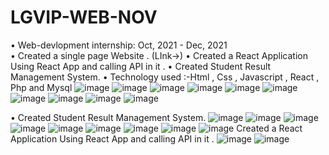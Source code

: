 # LGVIP-WEB-NOV
•	Web-devlopment internship: Oct, 2021 - Dec, 2021  
•	Created a single page Website . (LInk->) 
•	Created a React Application Using React App and calling API in it . 
•	Created Student Result Management System. 
•	Technology used :-Html , Css  , Javascript , React , Php and Mysql 
![image](https://user-images.githubusercontent.com/76790667/153616894-06745400-c49b-44ee-803a-0b0e36ec696c.png)
![image](https://user-images.githubusercontent.com/76790667/153616961-19ee4797-4f47-429e-bc83-559faf6d32db.png)
![image](https://user-images.githubusercontent.com/76790667/153616983-7c07fa44-ba4c-4974-9763-6ba2a9f05d50.png)
![image](https://user-images.githubusercontent.com/76790667/153617115-d28ab14b-1f23-49a6-b07b-442230f98c04.png)
![image](https://user-images.githubusercontent.com/76790667/153617191-bcf845c5-b78a-4e22-a70c-43ae889a9f3a.png)
![image](https://user-images.githubusercontent.com/76790667/153617234-c607f148-e557-4b3b-b7dd-3dd873cdad89.png)
![image](https://user-images.githubusercontent.com/76790667/153617259-176392a1-2cac-410e-80ad-4836b6899122.png)
![image](https://user-images.githubusercontent.com/76790667/153617289-f9b9621a-7c1b-45e8-975f-8f60c633fd56.png)
![image](https://user-images.githubusercontent.com/76790667/153617316-1ccd3c19-e2b2-49c5-af78-6fe48b3cac9a.png)
![image](https://user-images.githubusercontent.com/76790667/153617373-099234b3-fec2-4fe1-bd2c-395d67b79e37.png)

•	Created Student Result Management System. 
![image](https://user-images.githubusercontent.com/76790667/153618380-09068caf-cebe-41ed-8cb3-c56a3ab18dd1.png)
![image](https://user-images.githubusercontent.com/76790667/153618502-e7d84f29-3904-4c36-83f9-0cc5a3e1cbc0.png)
![image](https://user-images.githubusercontent.com/76790667/153618530-71f36cd1-0374-4d96-adb4-dd4b3be9e274.png)
![image](https://user-images.githubusercontent.com/76790667/153618598-ed056375-40b2-4edb-8d49-8a806963dc61.png)
![image](https://user-images.githubusercontent.com/76790667/153618663-85b644e2-5b46-4196-a70a-f3c00539e581.png)
![image](https://user-images.githubusercontent.com/76790667/153618810-44d75ac1-418b-44f9-a609-9cd4ad444ac1.png)
![image](https://user-images.githubusercontent.com/76790667/153618924-518e27b3-3b58-4560-88e9-c1b4db110bad.png)
![image](https://user-images.githubusercontent.com/76790667/153618953-ae9fe205-e560-4071-942e-5fb37c837d4b.png)
![image](https://user-images.githubusercontent.com/76790667/153618986-3256c6db-e4b4-4c41-8487-e8e0b27ec6f9.png)
Created a React Application Using React App and calling API in it . 
![image](https://user-images.githubusercontent.com/76790667/153619893-2860f9b5-0c1e-4a11-8ee7-d80b559be070.png)
![image](https://user-images.githubusercontent.com/76790667/153619962-9c475479-95fd-44ae-abb5-f6cf58d93112.png)
